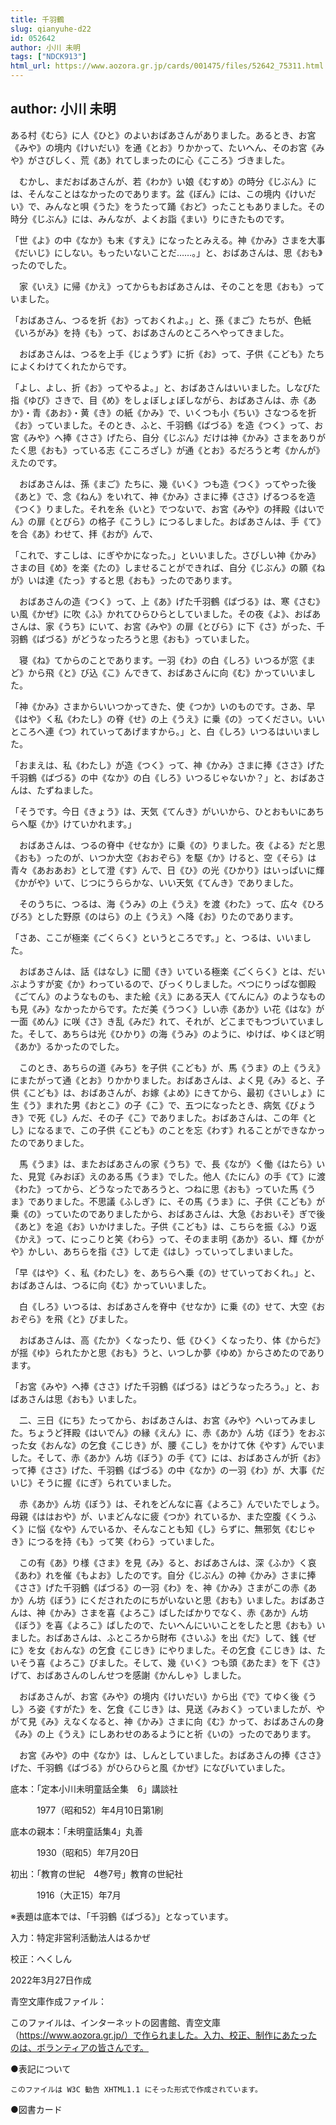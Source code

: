 ```yaml
---
title: 千羽鶴
slug: qianyuhe-d22
id: 052642
author: 小川 未明
tags: ["NDCK913"]
html_url: https://www.aozora.gr.jp/cards/001475/files/52642_75311.html
---
```


## author: 小川 未明

ある村《むら》に人《ひと》のよいおばあさんがありました。あるとき、お宮《みや》の境内《けいだい》を通《とお》りかかって、たいへん、そのお宮《みや》がさびしく、荒《あ》れてしまったのに心《こころ》づきました。

　むかし、まだおばあさんが、若《わか》い娘《むすめ》の時分《じぶん》には、そんなことはなかったのであります。盆《ぼん》には、この境内《けいだい》で、みんなと唄《うた》をうたって踊《おど》ったこともありました。その時分《じぶん》には、みんなが、よくお詣《まい》りにきたものです。

「世《よ》の中《なか》も末《すえ》になったとみえる。神《かみ》さまを大事《だいじ》にしない。もったいないことだ……。」と、おばあさんは、思《おも》ったのでした。

　家《いえ》に帰《かえ》ってからもおばあさんは、そのことを思《おも》っていました。

「おばあさん、つるを折《お》っておくれよ。」と、孫《まご》たちが、色紙《いろがみ》を持《も》って、おばあさんのところへやってきました。

　おばあさんは、つるを上手《じょうず》に折《お》って、子供《こども》たちによくわけてくれたからです。

「よし、よし、折《お》ってやるよ。」と、おばあさんはいいました。しなびた指《ゆび》さきで、目《め》をしょぼしょぼしながら、おばあさんは、赤《あか》・青《あお》・黄《き》の紙《かみ》で、いくつも小《ちい》さなつるを折《お》っていました。そのとき、ふと、千羽鶴《ばづる》を造《つく》って、お宮《みや》へ捧《ささ》げたら、自分《じぶん》だけは神《かみ》さまをありがたく思《おも》っている志《こころざし》が通《とお》るだろうと考《かんが》えたのです。

　おばあさんは、孫《まご》たちに、幾《いく》つも造《つく》ってやった後《あと》で、念《ねん》をいれて、神《かみ》さまに捧《ささ》げるつるを造《つく》りました。それを糸《いと》でつないで、お宮《みや》の拝殿《はいでん》の扉《とびら》の格子《こうし》につるしました。おばあさんは、手《て》を合《あ》わせて、拝《おが》んで、

「これで、すこしは、にぎやかになった。」といいました。さびしい神《かみ》さまの目《め》を楽《たの》しませることができれば、自分《じぶん》の願《ねが》いは達《たっ》すると思《おも》ったのであります。

　おばあさんの造《つく》って、上《あ》げた千羽鶴《ばづる》は、寒《さむ》い風《かぜ》に吹《ふ》かれてひらひらとしていました。その夜《よ》、おばあさんは、家《うち》にいて、お宮《みや》の扉《とびら》に下《さ》がった、千羽鶴《ばづる》がどうなったろうと思《おも》っていました。

　寝《ね》てからのことであります。一羽《わ》の白《しろ》いつるが窓《まど》から飛《と》び込《こ》んできて、おばあさんに向《む》かっていいました。

「神《かみ》さまからいいつかってきた、使《つか》いのものです。さあ、早《はや》く私《わたし》の脊《せ》の上《うえ》に乗《の》ってください。いいところへ連《つ》れていってあげますから。」と、白《しろ》いつるはいいました。

「おまえは、私《わたし》が造《つく》って、神《かみ》さまに捧《ささ》げた千羽鶴《ばづる》の中《なか》の白《しろ》いつるじゃないか？」と、おばあさんは、たずねました。

「そうです。今日《きょう》は、天気《てんき》がいいから、ひとおもいにあちらへ駆《か》けていかれます。」

　おばあさんは、つるの脊中《せなか》に乗《の》りました。夜《よる》だと思《おも》ったのが、いつか大空《おおぞら》を駆《か》けると、空《そら》は青々《あおあお》として澄《す》んで、日《ひ》の光《ひかり》はいっぱいに輝《かがや》いて、じつにうららかな、いい天気《てんき》でありました。

　そのうちに、つるは、海《うみ》の上《うえ》を渡《わた》って、広々《ひろびろ》とした野原《のはら》の上《うえ》へ降《お》りたのであります。

「さあ、ここが極楽《ごくらく》というところです。」と、つるは、いいました。

　おばあさんは、話《はなし》に聞《き》いている極楽《ごくらく》とは、だいぶようすが変《か》わっているので、びっくりしました。べつにりっぱな御殿《ごてん》のようなものも、また絵《え》にある天人《てんにん》のようなものも見《み》なかったからです。ただ美《うつく》しい赤《あか》い花《はな》が一面《めん》に咲《さ》き乱《みだ》れて、それが、どこまでもつづいていました。そして、あちらは光《ひかり》の海《うみ》のように、ゆけば、ゆくほど明《あか》るかったのでした。

　このとき、あちらの道《みち》を子供《こども》が、馬《うま》の上《うえ》にまたがって通《とお》りかかりました。おばあさんは、よく見《み》ると、子供《こども》は、おばあさんが、お嫁《よめ》にきてから、最初《さいしょ》に生《う》まれた男《おとこ》の子《こ》で、五つになったとき、病気《びょうき》で死《し》んだ、その子《こ》でありました。おばあさんは、この年《とし》になるまで、この子供《こども》のことを忘《わす》れることができなかったのでありました。

　馬《うま》は、またおばあさんの家《うち》で、長《なが》く働《はたら》いた、見覚《みおぼ》えのある馬《うま》でした。他人《たにん》の手《て》に渡《わた》ってから、どうなったであろうと、つねに思《おも》っていた馬《うま》でありました。不思議《ふしぎ》に、その馬《うま》に、子供《こども》が乗《の》っていたのでありましたから、おばあさんは、大急《おおいそ》ぎで後《あと》を追《お》いかけました。子供《こども》は、こちらを振《ふ》り返《かえ》って、にっこりと笑《わら》って、そのまま明《あか》るい、輝《かがや》かしい、あちらを指《さ》して走《はし》っていってしまいました。

「早《はや》く、私《わたし》を、あちらへ乗《の》せていっておくれ。」と、おばあさんは、つるに向《む》かっていいました。

　白《しろ》いつるは、おばあさんを脊中《せなか》に乗《の》せて、大空《おおぞら》を飛《と》びました。

　おばあさんは、高《たか》くなったり、低《ひく》くなったり、体《からだ》が揺《ゆ》られたかと思《おも》うと、いつしか夢《ゆめ》からさめたのであります。

「お宮《みや》へ捧《ささ》げた千羽鶴《ばづる》はどうなったろう。」と、おばあさんは思《おも》いました。

　二、三日《にち》たってから、おばあさんは、お宮《みや》へいってみました。ちょうど拝殿《はいでん》の縁《えん》に、赤《あか》ん坊《ぼう》をおぶった女《おんな》の乞食《こじき》が、腰《こし》をかけて休《やす》んでいました。そして、赤《あか》ん坊《ぼう》の手《て》には、おばあさんが折《お》って捧《ささ》げた、千羽鶴《ばづる》の中《なか》の一羽《わ》が、大事《だいじ》そうに握《にぎ》られていました。

　赤《あか》ん坊《ぼう》は、それをどんなに喜《よろこ》んでいたでしょう。母親《ははおや》が、いまどんなに疲《つか》れているか、また空腹《くうふく》に悩《なや》んでいるか、そんなことも知《し》らずに、無邪気《むじゃき》につるを持《も》って笑《わら》っていました。

　この有《あ》り様《さま》を見《み》ると、おばあさんは、深《ふか》く哀《あわ》れを催《もよお》したのです。自分《じぶん》の神《かみ》さまに捧《ささ》げた千羽鶴《ばづる》の一羽《わ》を、神《かみ》さまがこの赤《あか》ん坊《ぼう》にくだされたのにちがいないと思《おも》いました。おばあさんは、神《かみ》さまを喜《よろこ》ばしたばかりでなく、赤《あか》ん坊《ぼう》を喜《よろこ》ばしたので、たいへんにいいことをしたと思《おも》いました。おばあさんは、ふところから財布《さいふ》を出《だ》して、銭《ぜに》を女《おんな》の乞食《こじき》にやりました。その乞食《こじき》は、たいそう喜《よろこ》びました。そして、幾《いく》つも頭《あたま》を下《さ》げて、おばあさんのしんせつを感謝《かんしゃ》しました。

　おばあさんが、お宮《みや》の境内《けいだい》から出《で》てゆく後《うし》ろ姿《すがた》を、乞食《こじき》は、見送《みおく》っていましたが、やがて見《み》えなくなると、神《かみ》さまに向《む》かって、おばあさんの身《み》の上《うえ》にしあわせのあるようにと祈《いの》ったのであります。

　お宮《みや》の中《なか》は、しんとしていました。おばあさんの捧《ささ》げた、千羽鶴《ばづる》がひらひらと風《かぜ》になびいていました。













底本：「定本小川未明童話全集　6」講談社

　　　1977（昭和52）年4月10日第1刷

底本の親本：「未明童話集4」丸善

　　　1930（昭和5）年7月20日

初出：「教育の世紀　4巻7号」教育の世紀社

　　　1916（大正15）年7月

※表題は底本では、「千羽鶴《ばづる》」となっています。

入力：特定非営利活動法人はるかぜ

校正：へくしん

2022年3月27日作成

青空文庫作成ファイル：

このファイルは、インターネットの図書館、青空文庫（https://www.aozora.gr.jp/）で作られました。入力、校正、制作にあたったのは、ボランティアの皆さんです。











●表記について


	このファイルは W3C 勧告 XHTML1.1 にそった形式で作成されています。







●図書カード